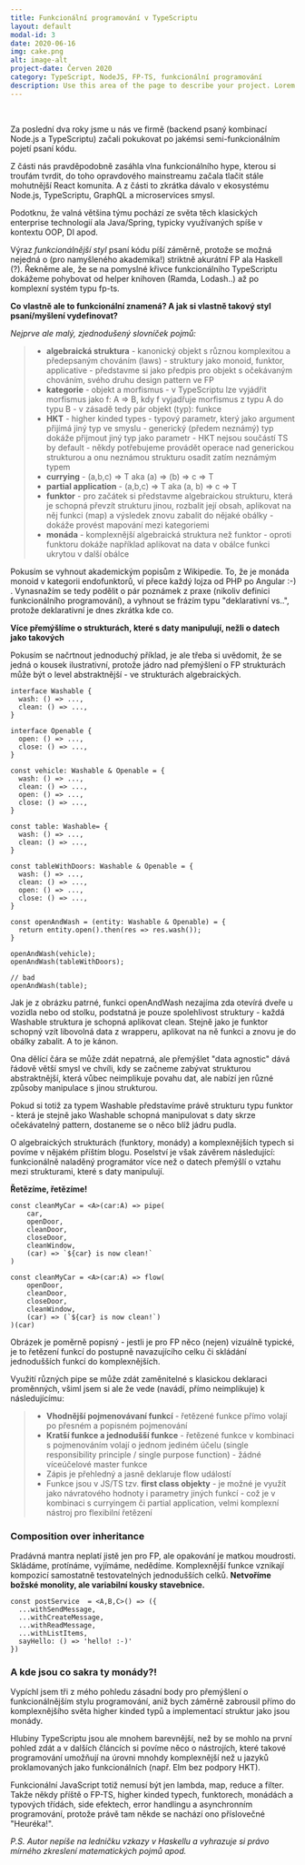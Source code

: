 ```yaml
---
title: Funkcionální programování v TypeScriptu
layout: default
modal-id: 3
date: 2020-06-16
img: cake.png
alt: image-alt
project-date: Červen 2020
category: TypeScript, NodeJS, FP-TS, funkcionální programování
description: Use this area of the page to describe your project. Lorem ipsum dolor sit amet, consectetur adipisicing elit. Mollitia neque assumenda ipsam nihil, molestias magnam, recusandae quos quis inventore quisquam velit asperiores, vitae? Reprehenderit soluta, eos quod consequuntur itaque. Nam.
---
```

<br/>


Za poslední dva roky jsme u nás ve firmě (backend psaný kombinací Node.js a TypeScriptu) začali pokukovat po jakémsi semi-funkcionálním pojetí psaní kódu.

Z části nás pravděpodobně zasáhla vlna funkcionálního hype, kterou si troufám tvrdit, do toho opravdového mainstreamu začala tlačit stále mohutnější React komunita. A z části to zkrátka dávalo v ekosystému Node.js, TypeScriptu, GraphQL a microservices smysl.

Podotknu, že valná většina týmu pochází ze světa těch klasických enterprise technologií ala Java/Spring, typicky využívaných spíše v kontextu OOP, DI apod.

Výraz  _funkcionálnější styl_  psaní kódu píší záměrně, protože se možná nejedná o (pro namyšleného akademika!) striktně akurátní FP ala Haskell (?). Řekněme ale, že se na pomyslné křivce funkcionálního TypeScriptu dokážeme pohybovat od helper knihoven (Ramda, Lodash..) až po komplexní systém typu fp-ts.

**Co vlastně ale to funkcionální znamená? A jak si vlastně takový styl psaní/myšlení vydefinovat?**

_Nejprve ale malý, zjednodušený slovníček pojmů:_

> - **algebraická struktura**  - kanonický objekt s různou komplexitou a předepsaným chováním (laws) - struktury jako monoid, funktor, applicative - představme si jako předpis pro objekt s očekávaným chováním, svého druhu design pattern ve FP
> - **kategorie**  - objekt a morfismus - v TypeScriptu lze vyjádřit morfismus jako f: A => B, kdy f vyjadřuje morfismus z typu A do typu B - v zásadě tedy pár objekt (typ): funkce
> - **HKT**  - higher kinded types - typový parametr, který jako argument přijímá jiný typ ve smyslu - generický (předem neznámý) typ dokáže přijmout jiný typ jako parametr - HKT nejsou součástí TS by default - někdy potřebujeme provádět operace nad generickou strukturou a onu neznámou strukturu osadit zatím neznámým typem
> - **currying**  -  <T>(a,b,c) => T aka  <T>  (a) => (b) => c => T
> - **partial application**  -  <T>(a,b,c) => T aka  <T>  (a, b) => c => T
> - **funktor**  - pro začátek si představme algebraickou strukturu, která je schopná převzít strukturu jinou, rozbalit její obsah, aplikovat na něj funkci (map) a výsledek znovu zabalit do nějaké obálky - dokáže provést mapování mezi kategoriemi
> - **monáda**  - komplexnější algebraická struktura než funktor - oproti funktoru dokáže například aplikovat na data v obálce funkci ukrytou v další obálce

Pokusím se vyhnout akademickým popisům z Wikipedie. To, že je monáda monoid v kategorii endofunktorů, ví přece každý lojza od PHP po Angular :-) . Vynasnažím se tedy podělit o pár poznámek z praxe (nikoliv definici funkcionálního programování), a vyhnout se frázím typu "deklarativní vs..", protože deklarativní je dnes zkrátka kde co.

**Více přemýšlíme o strukturách, které s daty manipulují, nežli o datech jako takových**

Pokusím se načrtnout jednoduchý příklad, je ale třeba si uvědomit, že se jedná o kousek ilustrativní, protože jádro nad přemýšlení o FP strukturách může být o level abstraktnější - ve strukturách algebraických.

```
interface Washable {
  wash: () => ...,
  clean: () => ...,
}

interface Openable {
  open: () => ...,
  close: () => ...,
}

const vehicle: Washable & Openable = {
  wash: () => ...,
  clean: () => ...,
  open: () => ...,
  close: () => ...,
}

const table: Washable= {
  wash: () => ...,
  clean: () => ...,
}

const tableWithDoors: Washable & Openable = {
  wash: () => ...,
  clean: () => ...,
  open: () => ...,
  close: () => ...,
}

const openAndWash = (entity: Washable & Openable) = {
  return entity.open().then(res => res.wash());
}

openAndWash(vehicle); 
openAndWash(tableWithDoors); 

// bad
openAndWash(table);
```

Jak je z obrázku patrné, funkci openAndWash nezajíma zda otevírá dveře u vozidla nebo od stolku, podstatná je pouze spolehlivost struktury - každá Washable struktura je schopná aplikovat clean. Stejně jako je funktor schopný vzít libovolná data z wrapperu, aplikovat na ně funkci a znovu je do obálky zabalit. A to je kánon.

Ona dělící čára se může zdát nepatrná, ale přemýšlet "data agnostic" dává řádově větší smysl ve chvíli, kdy se začneme zabývat strukturou abstraktnější, která vůbec neimplikuje povahu dat, ale nabízí jen různé způsoby manipulace s jinou strukturou.

Pokud si totiž za typem Washable představíme právě strukturu typu funktor - která je stejně jako Washable schopná manipulovat s daty skrze očekávatelný pattern, dostaneme se o něco blíž jádru pudla.

O algebraických strukturách (funktory, monády) a komplexnějších typech si povíme v nějakém příštím blogu. Poselství je však závěrem následující: funkcionálně naladěný programátor více než o datech přemýšlí o vztahu mezi strukturami, které s daty manipulují.

**Řetězíme, řetězíme!**

```
const cleanMyCar = <A>(car:A) => pipe(
    car,
    openDoor,
    cleanDoor,
    closeDoor,
    cleanWindow,
    (car) => `${car} is now clean!`
)
​
const cleanMyCar = <A>(car:A) => flow(
    openDoor,
    cleanDoor,
    closeDoor,
    cleanWindow,
    (car) => (`${car} is now clean!`)
)(car)
```

Obrázek je poměrně popisný - jestli je pro FP něco (nejen) vizuálně typické, je to řetězení funkcí do postupně navazujícího celku či skládání jednodušších funkcí do komplexnějších.

Využití různých pipe se může zdát zaměnitelné s klasickou deklaraci proměnných, všiml jsem si ale že vede (navádí, přímo neimplikuje) k následujícímu:

> - **Vhodnější pojmenovávaní funkcí**  - řetězené funkce přímo volají po přesném a popisném pojmenování
> - **Kratší funkce a jednodušší funkce**  - řetězené funkce v kombinaci s pojmenováním volají o jednom jediném účelu (single responsibility principle / single purpose function) - žádné víceúčelové master funkce
> - Zápis je přehledný a jasně deklaruje flow událostí
> - Funkce jsou v JS/TS tzv.  **first class objekty**  - je možné je využít jako návratového hodnoty i parametry jiných funkcí - což je v kombinaci s curryingem či partial application, velmi komplexní nástroj pro flexibilní řetězení

### Composition over inheritance

Pradávná mantra neplatí jistě jen pro FP, ale opakování je matkou moudrosti. Skládáme, protínáme, vyjímáme, nedědíme. Komplexnější funkce vznikají kompozicí samostatně testovatelných jednodušších celků.  **Netvoříme božské monolity, ale variabilní kousky stavebnice.**

```
const postService  = <A,B,C>() => ({
  ...withSendMessage,
  ...withCreateMessage,
  ...withReadMessage,
  ...withListItems,
  sayHello: () => 'hello! :-)'
})
```

### A kde jsou co sakra ty monády?!

Vypíchl jsem tři z mého pohledu zásadní body pro přemýšlení o funkcionálnějším stylu programování, aniž bych záměrně zabrousil přímo do komplexnějšího světa higher kinded typů a implementací struktur jako jsou monády.

Hlubiny TypeScriptu jsou ale mnohem barevnější, než by se mohlo na první pohled zdát a v dalších článcích si povíme něco o nástrojích, které takové programování umožňují na úrovni mnohdy komplexnější než u jazyků proklamovaných jako funkcionálních (např. Elm bez podpory HKT).

Funkcionální JavaScript totiž nemusí být jen lambda, map, reduce a filter. Takže někdy příště o FP-TS, higher kinded typech, funktorech, monádách a typových třídách, side efektech, error handlingu a asynchronním programování, protože právě tam někde se nachází ono příslovečné "Heuréka!".

_P.S. Autor nepíše na ledničku vzkazy v Haskellu a vyhrazuje si právo mírného zkreslení matematických pojmů apod._